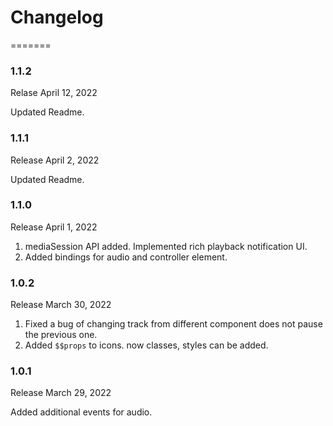 # Changelog
=======
### 1.1.2 
  Relase April 12, 2022
  
  Updated Readme.
  
### 1.1.1
  Release April 2, 2022
  
Updated Readme.

### 1.1.0
  Release April 1, 2022

1. mediaSession API added. Implemented rich playback notification UI.
2. Added bindings for audio and controller element.

### 1.0.2
  Release March 30, 2022
 
1. Fixed a bug of changing track from different component does not
pause the previous one.
2. Added `$$props` to icons. now classes, styles can be added.

### 1.0.1
  Release March 29, 2022
 
 Added additional events for audio.

